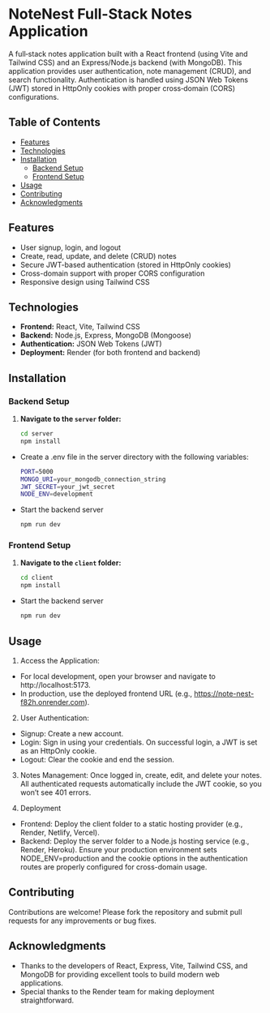 # NoteNest Full-Stack Notes Application

A full‑stack notes application built with a React frontend (using Vite and Tailwind CSS) and an Express/Node.js backend (with MongoDB). This application provides user authentication, note management (CRUD), and search functionality. Authentication is handled using JSON Web Tokens (JWT) stored in HttpOnly cookies with proper cross‑domain (CORS) configurations.

## Table of Contents

- [Features](#features)
- [Technologies](#technologies)
- [Installation](#installation)
  - [Backend Setup](#backend-setup)
  - [Frontend Setup](#frontend-setup)
- [Usage](#usage)
- [Contributing](#contributing)
- [Acknowledgments](#acknowledgments)

## Features

- User signup, login, and logout
- Create, read, update, and delete (CRUD) notes
- Secure JWT-based authentication (stored in HttpOnly cookies)
- Cross-domain support with proper CORS configuration
- Responsive design using Tailwind CSS

## Technologies

- **Frontend:** React, Vite, Tailwind CSS
- **Backend:** Node.js, Express, MongoDB (Mongoose)
- **Authentication:** JSON Web Tokens (JWT)
- **Deployment:** Render (for both frontend and backend)


## Installation

### Backend Setup

1. **Navigate to the `server` folder:**
   ```bash
   cd server
   npm install
- Create a .env file in the server directory with the following variables:
  ```bash
  PORT=5000
  MONGO_URI=your_mongodb_connection_string
  JWT_SECRET=your_jwt_secret
  NODE_ENV=development
- Start the backend server
  ```bash
  npm run dev
### Frontend Setup

1. **Navigate to the `client` folder:**
   ```bash
   cd client
   npm install
- Start the backend server
  ```bash
  npm run dev

## Usage
1) Access the Application:
- For local development, open your browser and navigate to http://localhost:5173.
- In production, use the deployed frontend URL (e.g., https://note-nest-f82h.onrender.com).

2) User Authentication:
- Signup: Create a new account.
- Login: Sign in using your credentials. On successful login, a JWT is set as an HttpOnly cookie.
- Logout: Clear the cookie and end the session.
  
3) Notes Management:
Once logged in, create, edit, and delete your notes.
All authenticated requests automatically include the JWT cookie, so you won’t see 401 errors.

4) Deployment
- Frontend: Deploy the client folder to a static hosting provider (e.g., Render, Netlify, Vercel).
- Backend: Deploy the server folder to a Node.js hosting service (e.g., Render, Heroku). Ensure your production environment sets NODE_ENV=production and the cookie options in the authentication routes are properly configured for cross-domain usage.

## Contributing
Contributions are welcome! Please fork the repository and submit pull requests for any improvements or bug fixes. 

## Acknowledgments
- Thanks to the developers of React, Express, Vite, Tailwind CSS, and MongoDB for providing excellent tools to build modern web applications.
- Special thanks to the Render team for making deployment straightforward.
  
